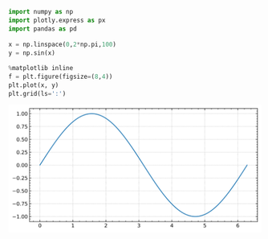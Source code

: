 ```python
import numpy as np
import plotly.express as px
import pandas as pd
```


```python
x = np.linspace(0,2*np.pi,100)
y = np.sin(x)
```


```python
%matplotlib inline
f = plt.figure(figsize=(8,4))
plt.plot(x, y)
plt.grid(ls=':')
```


![svg](test_files/test_2_0.svg)

